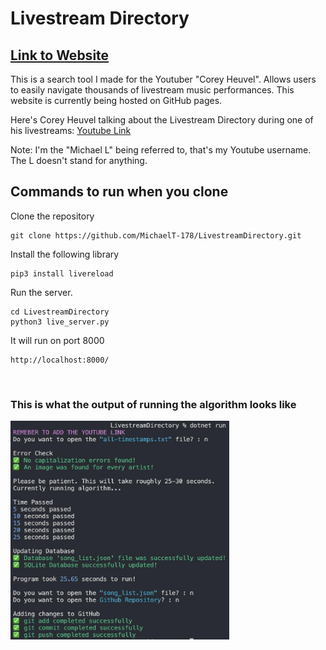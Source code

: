 # Livestream Directory
## [Link to Website](https://michaelt-178.github.io/LivestreamDirectory/)
This is a search tool I made for the Youtuber "Corey Heuvel". Allows users to easily navigate thousands of livestream music performances. This website is currently being hosted on GitHub pages.

Here's Corey Heuvel talking about the Livestream Directory during one of his livestreams: [Youtube Link](https://www.youtube.com/live/bEBVkT9SWFY?feature=share&t=2937)

Note: I'm the "Michael L" being referred to, that's my Youtube username. The L doesn't stand for anything.


## Commands to run when you clone

Clone the repository
```
git clone https://github.com/MichaelT-178/LivestreamDirectory.git
```

Install the following library
```
pip3 install livereload
```

Run the server.
```
cd LivestreamDirectory
python3 live_server.py
```

It will run on port 8000
```
http://localhost:8000/
```

<br>


### This is what the output of running the algorithm looks like
<img src="pics/run_algorithm.jpg" width="350" height="350">